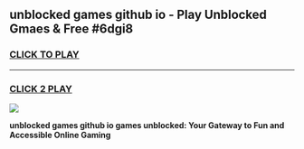 
## unblocked games github io - Play Unblocked Gmaes & Free #6dgi8
<h3>
<a href="https://news.freeplayer.one?title=unblocked_games_github_io&ref=26F">CLICK TO PLAY</a></h3>
<hr>

<h3>
<a href="https://news.freeplayer.one?title=unblocked_games_github_io&ref=26F">CLICK 2 PLAY</a>
  
</h3>

<a href="https://news.freeplayer.one?title=unblocked_games_github_io&ref=26F/"><img src="https://clearcache.store/games.png"></a>


**unblocked games github io games unblocked: Your Gateway to Fun and Accessible Online Gaming**
